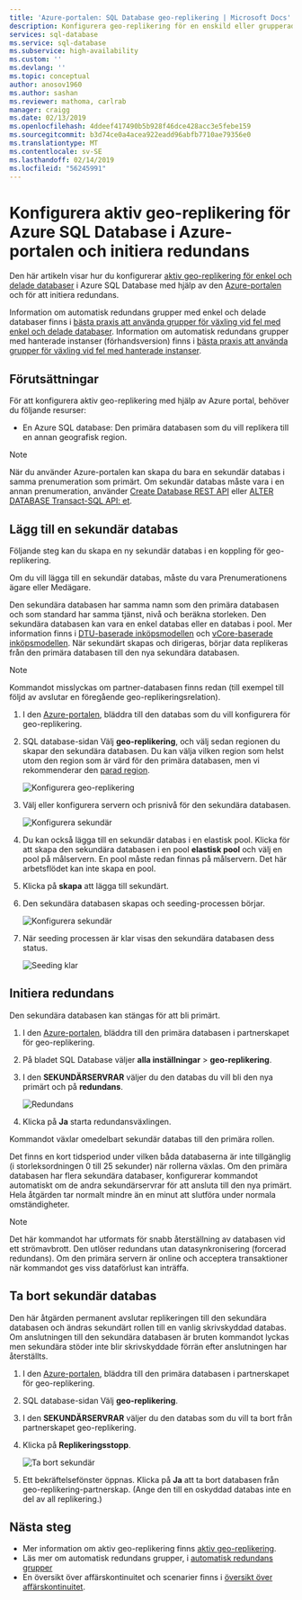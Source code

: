 ```yaml
---
title: 'Azure-portalen: SQL Database geo-replikering | Microsoft Docs'
description: Konfigurera geo-replikering för en enskild eller grupperade databas i Azure SQL Database med hjälp av Azure-portalen och initiera redundans
services: sql-database
ms.service: sql-database
ms.subservice: high-availability
ms.custom: ''
ms.devlang: ''
ms.topic: conceptual
author: anosov1960
ms.author: sashan
ms.reviewer: mathoma, carlrab
manager: craigg
ms.date: 02/13/2019
ms.openlocfilehash: 4ddeef417490b5b928f46dce428acc3e5febe159
ms.sourcegitcommit: b3d74ce0a4acea922eadd96abfb7710ae79356e0
ms.translationtype: MT
ms.contentlocale: sv-SE
ms.lasthandoff: 02/14/2019
ms.locfileid: "56245991"
---
```

# <a name="configure-active-geo-replication-for-azure-sql-database-in-the-azure-portal-and-initiate-failover"></a>Konfigurera aktiv geo-replikering för Azure SQL Database i Azure-portalen och initiera redundans

Den här artikeln visar hur du konfigurerar [aktiv geo-replikering för enkel och delade databaser](sql-database-active-geo-replication.md#active-geo-replication-terminology-and-capabilities) i Azure SQL Database med hjälp av den [Azure-portalen](http://portal.azure.com) och för att initiera redundans.

Information om automatisk redundans grupper med enkel och delade databaser finns i [bästa praxis att använda grupper för växling vid fel med enkel och delade databaser](sql-database-auto-failover-group.md#best-practices-of-using-failover-groups-with-single-databases-and-elastic-pools). Information om automatisk redundans grupper med hanterade instanser (förhandsversion) finns i [bästa praxis att använda grupper för växling vid fel med hanterade instanser](sql-database-auto-failover-group.md#best-practices-of-using-failover-groups-with-managed-instances).

## <a name="prerequisites"></a>Förutsättningar

För att konfigurera aktiv geo-replikering med hjälp av Azure portal, behöver du följande resurser:

* En Azure SQL database: Den primära databasen som du vill replikera till en annan geografisk region.

> [!Note]
När du använder Azure-portalen kan skapa du bara en sekundär databas i samma prenumeration som primärt. Om sekundär databas måste vara i en annan prenumeration, använder [Create Database REST API](https://docs.microsoft.com/rest/api/sql/databases/createorupdate) eller [ALTER DATABASE Transact-SQL API: et](https://docs.microsoft.com/sql/t-sql/statements/alter-database-transact-sql).

## <a name="add-a-secondary-database"></a>Lägg till en sekundär databas

Följande steg kan du skapa en ny sekundär databas i en koppling för geo-replikering.  

Om du vill lägga till en sekundär databas, måste du vara Prenumerationens ägare eller Medägare.

Den sekundära databasen har samma namn som den primära databasen och som standard har samma tjänst, nivå och beräkna storleken. Den sekundära databasen kan vara en enkel databas eller en databas i pool. Mer information finns i [DTU-baserade inköpsmodellen](sql-database-service-tiers-dtu.md) och [vCore-baserade inköpsmodellen](sql-database-service-tiers-vcore.md).
När sekundärt skapas och dirigeras, börjar data replikeras från den primära databasen till den nya sekundära databasen.

> [!NOTE]
> Kommandot misslyckas om partner-databasen finns redan (till exempel till följd av avslutar en föregående geo-replikeringsrelation).

1. I den [Azure-portalen](http://portal.azure.com), bläddra till den databas som du vill konfigurera för geo-replikering.
2. SQL database-sidan Välj **geo-replikering**, och välj sedan regionen du skapar den sekundära databasen. Du kan välja vilken region som helst utom den region som är värd för den primära databasen, men vi rekommenderar den [parad region](../best-practices-availability-paired-regions.md).

    ![Konfigurera geo-replikering](./media/sql-database-geo-replication-portal/configure-geo-replication.png)
3. Välj eller konfigurera servern och prisnivå för den sekundära databasen.

    ![Konfigurera sekundär](./media/sql-database-geo-replication-portal/create-secondary.png)
4. Du kan också lägga till en sekundär databas i en elastisk pool. Klicka för att skapa den sekundära databasen i en pool **elastisk pool** och välj en pool på målservern. En pool måste redan finnas på målservern. Det här arbetsflödet kan inte skapa en pool.
5. Klicka på **skapa** att lägga till sekundärt.
6. Den sekundära databasen skapas och seeding-processen börjar.

    ![Konfigurera sekundär](./media/sql-database-geo-replication-portal/seeding0.png)
7. När seeding processen är klar visas den sekundära databasen dess status.

    ![Seeding klar](./media/sql-database-geo-replication-portal/seeding-complete.png)

## <a name="initiate-a-failover"></a>Initiera redundans

Den sekundära databasen kan stängas för att bli primärt.  

1. I den [Azure-portalen](http://portal.azure.com), bläddra till den primära databasen i partnerskapet för geo-replikering.
2. På bladet SQL Database väljer **alla inställningar** > **geo-replikering**.
3. I den **SEKUNDÄRSERVRAR** väljer du den databas du vill bli den nya primärt och på **redundans**.

    ![Redundans](./media/sql-database-geo-replication-failover-portal/secondaries.png)
4. Klicka på **Ja** starta redundansväxlingen.

Kommandot växlar omedelbart sekundär databas till den primära rollen.

Det finns en kort tidsperiod under vilken båda databaserna är inte tillgänglig (i storleksordningen 0 till 25 sekunder) när rollerna växlas. Om den primära databasen har flera sekundära databaser, konfigurerar kommandot automatiskt om de andra sekundärservrar för att ansluta till den nya primärt. Hela åtgärden tar normalt mindre än en minut att slutföra under normala omständigheter.

> [!NOTE]
> Det här kommandot har utformats för snabb återställning av databasen vid ett strömavbrott. Den utlöser redundans utan datasynkronisering (forcerad redundans).  Om den primära servern är online och acceptera transaktioner när kommandot ges viss dataförlust kan inträffa.

## <a name="remove-secondary-database"></a>Ta bort sekundär databas

Den här åtgärden permanent avslutar replikeringen till den sekundära databasen och ändras sekundärt rollen till en vanlig skrivskyddad databas. Om anslutningen till den sekundära databasen är bruten kommandot lyckas men sekundära stöder inte blir skrivskyddade förrän efter anslutningen har återställts.  

1. I den [Azure-portalen](http://portal.azure.com), bläddra till den primära databasen i partnerskapet för geo-replikering.
2. SQL database-sidan Välj **geo-replikering**.
3. I den **SEKUNDÄRSERVRAR** väljer du den databas som du vill ta bort från partnerskapet geo-replikering.
4. Klicka på **Replikeringsstopp**.

    ![Ta bort sekundär](./media/sql-database-geo-replication-portal/remove-secondary.png)
5. Ett bekräftelsefönster öppnas. Klicka på **Ja** att ta bort databasen från geo-replikering-partnerskap. (Ange den till en oskyddad databas inte en del av all replikering.)

## <a name="next-steps"></a>Nästa steg

* Mer information om aktiv geo-replikering finns [aktiv geo-replikering](sql-database-active-geo-replication.md).
* Läs mer om automatisk redundans grupper, i [automatisk redundans grupper](sql-database-auto-failover-group.md)
* En översikt över affärskontinuitet och scenarier finns i [översikt över affärskontinuitet](sql-database-business-continuity.md).
